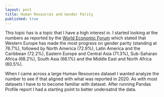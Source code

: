 ```yaml
---
layout: post
title: Human Resources and Gender Parity
published: true
---
```

This topic has is a topic that I have a high interest in.  I started  looking at the numbers as reported by the [World Economic Forum](https://www.weforum.org/reports/gender-gap-2020-report-100-years-pay-equality/digest) which stated that Western Europe has made the most progress on gender parity (standing at 76.7%), followed by North America (72.9%), Latin America and the Caribbean (72.2%), Eastern Europe and Central Asia (71.3%), Sub-Saharan Africa (68.2%), South Asia (66.1%) and the Middle East and North Africa (60.5%).  

When I came across a large Human Resources dataset I wanted analyze the number to see if that aligned with what was reported in 2020. As with most datasets I have to to become familiar with dataset.  After running Pandas Profile report I had a starting point to better undersatnd the data.